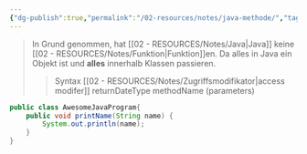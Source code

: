 ```yaml
---
{"dg-publish":true,"permalink":"/02-resources/notes/java-methode/","tags":["informatik/programmierung/sprachen/java"],"noteIcon":"","updated":"2025-10-29T12:59:07.168+01:00"}
---
```


>In Grund genommen, hat [[02 - RESOURCES/Notes/Java\|Java]] keine [[02 - RESOURCES/Notes/Funktion\|Funktion]]en. Da alles in Java ein Objekt ist und **alles** innerhalb Klassen passieren.
>>Syntax
>>[[02 - RESOURCES/Notes/Zugriffsmodifikator\|access modifer]] returnDateType methodName (parameters) 

```java
public class AwesomeJavaProgram{
	public void printName(String name) {
		System.out.println(name);
	}
}
```